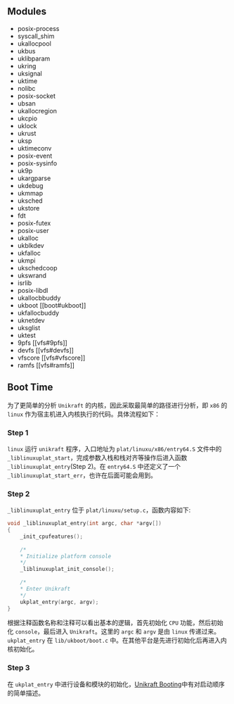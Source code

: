 ## Modules
- posix-process
- syscall_shim
- ukallocpool
- ukbus
- uklibparam
- ukring
- uksignal
- uktime
- nolibc
- posix-socket
- ubsan
- ukallocregion
- ukcpio
- uklock
- ukrust
- uksp
- uktimeconv
- posix-event
- posix-sysinfo
- uk9p
- ukargparse
- ukdebug
- ukmmap
- uksched
- ukstore
- fdt
- posix-futex
- posix-user
- ukalloc
- ukblkdev
- ukfalloc
- ukmpi
- ukschedcoop
- ukswrand
- isrlib
- posix-libdl
- ukallocbbuddy
- ukboot [[boot#ukboot]]
- ukfallocbuddy
- uknetdev
- uksglist
- uktest
- 9pfs [[vfs#9pfs]]
- devfs [[vfs#devfs]]
- vfscore [[vfs#vfscore]]
- ramfs [[vfs#ramfs]]

## Boot Time
为了更简单的分析 `Unikraft` 的内核，因此采取最简单的路径进行分析，即 `x86` 的 `linux` 作为宿主机进入内核执行的代码。具体流程如下：
### Step 1
 `linux` 运行 `unikraft` 程序，入口地址为 `plat/linuxu/x86/entry64.S` 文件中的 `_liblinuxuplat_start`，完成参数入栈和栈对齐等操作后进入函数 `_liblinuxuplat_entry`(Step 2)。在 `entry64.S` 中还定义了一个 `_liblinuxuplat_start_err`，也许在后面可能会用到。
### Step 2
`_liblinuxuplat_entry` 位于 `plat/linuxu/setup.c`，函数内容如下:
```c
void _liblinuxuplat_entry(int argc, char *argv[])
{
	_init_cpufeatures();
	
	/*
	* Initialize platform console
	*/
	_liblinuxuplat_init_console();
	
	/*
	* Enter Unikraft
	*/
	ukplat_entry(argc, argv);
}
```
根据注释函数名称和注释可以看出基本的逻辑，首先初始化 `CPU` 功能，然后初始化 `console`，最后进入 `Unikraft`。这里的 `argc` 和 `argv` 是由 `linux` 传递过来。 `ukplat_entry` 在 `lib/ukboot/boot.c` 中。在其他平台是先进行初始化后再进入内核初始化。
### Step 3
在 `ukplat_entry` 中进行设备和模块的初始化，[Unikraft Booting](https://unikraft.org/docs/develop/booting/)中有对启动顺序的简单描述。
